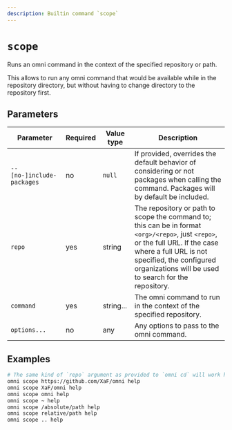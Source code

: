 ```yaml
---
description: Builtin command `scope`
---
```


# `scope`

Runs an omni command in the context of the specified repository or path.

This allows to run any omni command that would be available while in the repository directory, but without having to
change directory to the repository first.

## Parameters

| Parameter       | Required | Value type | Description                                         |
|-----------------|----------|------------|-----------------------------------------------------|
| `--[no-]include-packages` | no | `null` | If provided, overrides the default behavior of considering or not packages when calling the command. Packages will by default be included. |
| `repo` | yes | string | The repository or path to scope the command to; this can be in format `<org>/<repo>`, just `<repo>`, or the full URL. If the case where a full URL is not specified, the configured organizations will be used to search for the repository. |
| `command` | yes | string... | The omni command to run in the context of the specified repository. |
| `options...` | no | any | Any options to pass to the omni command. |

## Examples

```bash
# The same kind of `repo` argument as provided to `omni cd` will work here
omni scope https://github.com/XaF/omni help
omni scope XaF/omni help
omni scope omni help
omni scope ~ help
omni scope /absolute/path help
omni scope relative/path help
omni scope .. help
```
